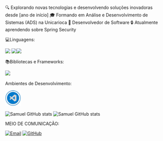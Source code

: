 🔍 Explorando novas tecnologias e desenvolvendo soluções inovadoras desde [ano de início]
🎓 Formando em Análise e Desenvolvimento de Sistemas (ADS) na Unicarioca
💼 Desenvolvedor de Software
🔒 Atualmente aprendendo sobre Spring Security

💻Linguagens:

<img width="50px" src="https://cdn.jsdelivr.net/gh/devicons/devicon@latest/icons/java/java-original.svg" /> <img width="50px"  src="https://cdn.jsdelivr.net/gh/devicons/devicon@latest/icons/html5/html5-original-wordmark.svg" /><img  width="50px" src="https://cdn.jsdelivr.net/gh/devicons/devicon@latest/icons/css3/css3-original-wordmark.svg" />
          

📚Bibliotecas e Frameworks:

<img width="45px" src="https://cdn.jsdelivr.net/gh/devicons/devicon@latest/icons/spring/spring-original.svg" />
          




Ambientes de Desenvolvimento:

<img width="50px" src="https://github.com/Pedro-Murilo/icons-for-readme/blob/main/.github/vscode-icon.svg" alt="VSCode Icon" />


![Samuel GitHub stats](https://github-readme-stats.vercel.app/api?username=SamuelSantos20&show_icons=true&theme=aura)     ![Samuel GitHub stats](https://github-readme-stats.vercel.app/api/top-langs/?username=SamuelSantos20&layout=compact&theme=vision-friendly-dark)

MEIO DE COMUNICAÇÃO:

[![Email](https://img.shields.io/badge/Email-blue?style=for-the-badge&logo=gmail)](mailto:samuelfamilia377@gmail.com)  [![GitHub](https://img.shields.io/badge/GitHub-181717?style=for-the-badge&logo=github&logoColor=white)](https://github.com/SamuelSantos20)










